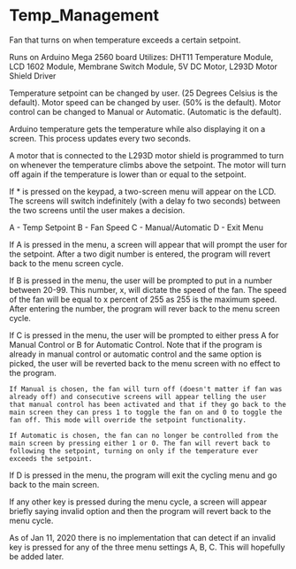 # Temp_Management

Fan that turns on when temperature exceeds a certain setpoint.

Runs on Arduino Mega 2560 board
Utilizes: DHT11 Temperature Module, LCD 1602 Module, Membrane Switch Module, 5V DC Motor, L293D Motor Shield Driver

Temperature setpoint can be changed by user. (25 Degrees Celsius is the default).
Motor speed can be changed by user. (50% is the default).
Motor control can be changed to Manual or Automatic. (Automatic is the default).

Arduino temperature gets the temperature while also displaying it on a screen. This process updates every two seconds.

A motor that is connected to the L293D motor shield is programmed to turn on whenever the temperature climbs above the setpoint. The motor will turn off again if the temperature is lower than or equal to the setpoint.

If * is pressed on the keypad, a two-screen menu will appear on the LCD. The screens will switch indefinitely (with a delay fo two seconds) between the two screens until the user makes a decision.

A - Temp Setpoint
B - Fan Speed
C - Manual/Automatic
D - Exit Menu

If A is pressed in the menu, a screen will appear that will prompt the user for the setpoint. After a two digit number is entered, the program will revert back to the menu screen cycle.

If B is pressed in the menu, the user will be prompted to put in a number between 20-99. This number, x, will dictate the speed of the fan. The speed of the fan will be equal to x percent of 255 as 255 is the maximum speed. After entering the number, the program will rever back to the menu screen cycle.

If C is pressed in the menu, the user will be prompted to either press A for Manual Control or B for Automatic Control. Note that if the program is already in manual control or automatic control and the same option is picked, the user will be reverted back to the menu screen with no effect to the program. 

	If Manual is chosen, the fan will turn off (doesn't matter if fan was 	already off) and consecutive screens will appear telling the user 		that manual control has been activated and that if they go back to the 	main screen they can press 1 to toggle the fan on and 0 to toggle the 		fan off. This mode will override the setpoint functionality. 

	If Automatic is chosen, the fan can no longer be controlled from the 		main screen by pressing either 1 or 0. The fan will revert back to 	following the setpoint, turning on only if the temperature ever 	exceeds the setpoint.

If D is pressed in the menu, the program will exit the cycling menu and go back to the main screen.

If any other key is pressed during the menu cycle, a screen will appear briefly saying invalid option and then the program will revert back to the menu cycle. 

As of Jan 11, 2020 there is no implementation that can detect if an invalid key is pressed for any of the three menu settings A, B, C. This will hopefully be added later.




